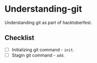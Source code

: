 # Understanding-git

Understanding git as part of hacktoberfest.

## Checklist

 - [ ] Initializing git command - ```init```.
 - [ ] Stagin git command - ```add```.
